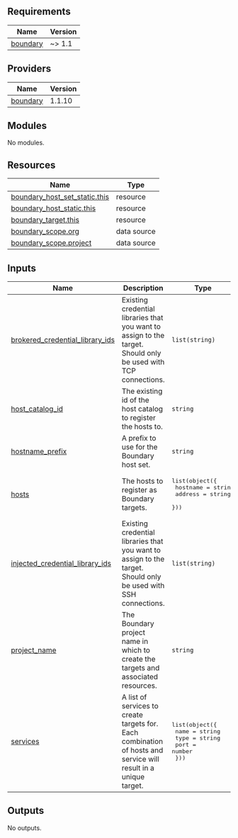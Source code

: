 <!-- BEGIN_TF_DOCS -->
## Requirements

| Name | Version |
|------|---------|
| <a name="requirement_boundary"></a> [boundary](#requirement\_boundary) | ~> 1.1 |

## Providers

| Name | Version |
|------|---------|
| <a name="provider_boundary"></a> [boundary](#provider\_boundary) | 1.1.10 |

## Modules

No modules.

## Resources

| Name | Type |
|------|------|
| [boundary_host_set_static.this](https://registry.terraform.io/providers/hashicorp/boundary/latest/docs/resources/host_set_static) | resource |
| [boundary_host_static.this](https://registry.terraform.io/providers/hashicorp/boundary/latest/docs/resources/host_static) | resource |
| [boundary_target.this](https://registry.terraform.io/providers/hashicorp/boundary/latest/docs/resources/target) | resource |
| [boundary_scope.org](https://registry.terraform.io/providers/hashicorp/boundary/latest/docs/data-sources/scope) | data source |
| [boundary_scope.project](https://registry.terraform.io/providers/hashicorp/boundary/latest/docs/data-sources/scope) | data source |

## Inputs

| Name | Description | Type | Default | Required |
|------|-------------|------|---------|:--------:|
| <a name="input_brokered_credential_library_ids"></a> [brokered\_credential\_library\_ids](#input\_brokered\_credential\_library\_ids) | Existing credential libraries that you want to assign to the target. Should only be used with TCP connections. | `list(string)` | `[]` | no |
| <a name="input_host_catalog_id"></a> [host\_catalog\_id](#input\_host\_catalog\_id) | The existing id of the host catalog to register the hosts to. | `string` | n/a | yes |
| <a name="input_hostname_prefix"></a> [hostname\_prefix](#input\_hostname\_prefix) | A prefix to use for the Boundary host set. | `string` | n/a | yes |
| <a name="input_hosts"></a> [hosts](#input\_hosts) | The hosts to register as Boundary targets. | <pre>list(object({<br>    hostname = string<br>    address = string<br>  }))</pre> | n/a | yes |
| <a name="input_injected_credential_library_ids"></a> [injected\_credential\_library\_ids](#input\_injected\_credential\_library\_ids) | Existing credential libraries that you want to assign to the target. Should only be used with SSH connections. | `list(string)` | `[]` | no |
| <a name="input_project_name"></a> [project\_name](#input\_project\_name) | The Boundary project name in which to create the targets and associated resources. | `string` | n/a | yes |
| <a name="input_services"></a> [services](#input\_services) | A list of services to create targets for. Each combination of hosts and service will result in a unique target. | <pre>list(object({<br>    name = string<br>    type = string<br>    port = number<br>  }))</pre> | n/a | yes |

## Outputs

No outputs.
<!-- END_TF_DOCS -->